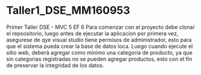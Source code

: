 # Taller1_DSE_MM160953
Primer Taller DSE - MVC 5 EF 6
Para comenzar con el proyecto debe clonar el repsositorio, luego antes de ejecutar la aplicacion por primera vez,
asegurese de qye visual studio tiene permisos de administrador, esto para que el sistema pueda crear la base de datos loca.
Luego cuando ejecute el sitio web, deberá agregar como mínimo una categoría de producto, ya que sin categorias registradas
no se pueden agregar productos, esto con el fin de preservar la integridad de los datos.

